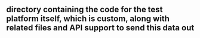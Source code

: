 ## directory containing the code for the test platform itself, which is custom, along with related files and API support to send this data out
